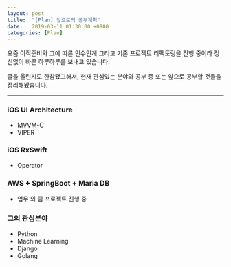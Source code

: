 ```yaml
---
layout: post
title:  "[Plan] 앞으로의 공부계획"
date:   2019-03-11 01:30:00 +0900
categories: [Plan]
---
```


요즘 이직준비와 그에 따른 인수인계 그리고 기존 프로젝트 리팩토링을 진행 중이라 정신없이 바쁜 하루하루를 보내고 있습니다.

글을 올린지도 한참됐고해서, 현재 관심있는 분야와 공부 중 또는 앞으로 공부할 것들을 정리해봤습니다.

---

### iOS UI Architecture
- MVVM-C
- VIPER

### iOS RxSwift
- Operator

### AWS + SpringBoot + Maria DB
- 업무 외 팀 프로젝트 진행 중

### 그외 관심분야
- Python
- Machine Learning
- Django
- Golang
